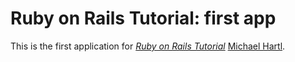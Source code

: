 # Ruby on Rails Tutorial: first app

This is the first application for
[*Ruby on Rails Tutorial*](http://railstutorial.org/)
 [Michael Hartl](http://michaelhartl.com/).